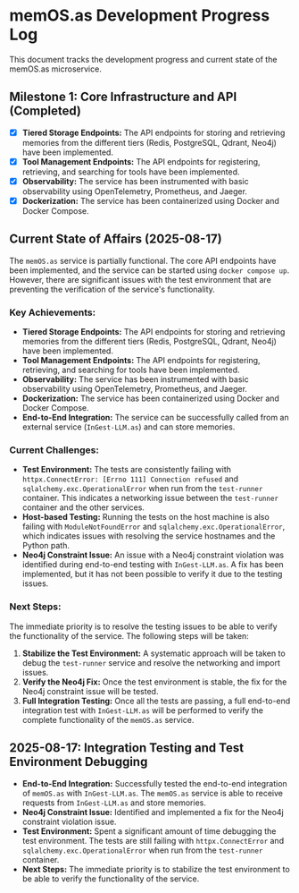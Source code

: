 # memOS.as Development Progress Log

This document tracks the development progress and current state of the memOS.as microservice.

## Milestone 1: Core Infrastructure and API (Completed)

*   [x] **Tiered Storage Endpoints:** The API endpoints for storing and retrieving memories from the different tiers (Redis, PostgreSQL, Qdrant, Neo4j) have been implemented.
*   [x] **Tool Management Endpoints:** The API endpoints for registering, retrieving, and searching for tools have been implemented.
*   [x] **Observability:** The service has been instrumented with basic observability using OpenTelemetry, Prometheus, and Jaeger.
*   [x] **Dockerization:** The service has been containerized using Docker and Docker Compose.

## Current State of Affairs (2025-08-17)

The `memOS.as` service is partially functional. The core API endpoints have been implemented, and the service can be started using `docker compose up`. However, there are significant issues with the test environment that are preventing the verification of the service's functionality.

### Key Achievements:
*   **Tiered Storage Endpoints:** The API endpoints for storing and retrieving memories from the different tiers (Redis, PostgreSQL, Qdrant, Neo4j) have been implemented.
*   **Tool Management Endpoints:** The API endpoints for registering, retrieving, and searching for tools have been implemented.
*   **Observability:** The service has been instrumented with basic observability using OpenTelemetry, Prometheus, and Jaeger.
*   **Dockerization:** The service has been containerized using Docker and Docker Compose.
*   **End-to-End Integration:** The service can be successfully called from an external service (`InGest-LLM.as`) and can store memories.

### Current Challenges:
*   **Test Environment:** The tests are consistently failing with `httpx.ConnectError: [Errno 111] Connection refused` and `sqlalchemy.exc.OperationalError` when run from the `test-runner` container. This indicates a networking issue between the `test-runner` container and the other services.
*   **Host-based Testing:** Running the tests on the host machine is also failing with `ModuleNotFoundError` and `sqlalchemy.exc.OperationalError`, which indicates issues with resolving the service hostnames and the Python path.
*   **Neo4j Constraint Issue:** An issue with a Neo4j constraint violation was identified during end-to-end testing with `InGest-LLM.as`. A fix has been implemented, but it has not been possible to verify it due to the testing issues.

### Next Steps:
The immediate priority is to resolve the testing issues to be able to verify the functionality of the service. The following steps will be taken:
1.  **Stabilize the Test Environment:** A systematic approach will be taken to debug the `test-runner` service and resolve the networking and import issues.
2.  **Verify the Neo4j Fix:** Once the test environment is stable, the fix for the Neo4j constraint issue will be tested.
3.  **Full Integration Testing:** Once all the tests are passing, a full end-to-end integration test with `InGest-LLM.as` will be performed to verify the complete functionality of the `memOS.as` service.

## 2025-08-17: Integration Testing and Test Environment Debugging

*   **End-to-End Integration:** Successfully tested the end-to-end integration of `memOS.as` with `InGest-LLM.as`. The `memOS.as` service is able to receive requests from `InGest-LLM.as` and store memories.
*   **Neo4j Constraint Issue:** Identified and implemented a fix for the Neo4j constraint violation issue.
*   **Test Environment:** Spent a significant amount of time debugging the test environment. The tests are still failing with `httpx.ConnectError` and `sqlalchemy.exc.OperationalError` when run from the `test-runner` container.
*   **Next Steps:** The immediate priority is to stabilize the test environment to be able to verify the functionality of the service.
